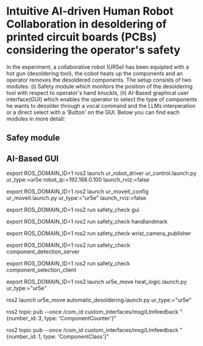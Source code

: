 # Intuitive AI-driven Human Robot Collaboration in desoldering of printed circuit boards (PCBs) considering the operator's safety  


In the experiment, a collaborative robot (UR5e) has been equipted with a hot gun (desoldering tool), the cobot heats up the components and an operator removes the desoldered components. The setup consists of two modules: (i) Safety module which monitors the position of the desoldering tool with respect to operator's hand knuckls, (ii)  AI-Based graphical user interface(GUI) which enables the operator to select the type of components he wants to desolder through a vocal command and the LLMs interperation or a direct select with a 'Button' on the GUI. Below you can find each modules in more detail:

## Safey module

## AI-Based GUI

export ROS_DOMAIN_ID=1
ros2 launch ur_robot_driver ur_control.launch.py ur_type:=ur5e robot_ip:=192.168.0.100 launch_rviz:=false

export ROS_DOMAIN_ID=1
ros2 launch ur_moveit_config ur_moveit.launch.py ur_type:="ur5e" launch_rviz:=false


export ROS_DOMAIN_ID=1
ros2 run safety_check gui

export ROS_DOMAIN_ID=1
ros2 run safety_check handlandmark

export ROS_DOMAIN_ID=1
ros2 run safety_check wrist_camera_publisher

export ROS_DOMAIN_ID=1
ros2 run safety_check component_detection_server

export ROS_DOMAIN_ID=1
ros2 run safety_check component_selection_client 



export ROS_DOMAIN_ID=1
ros2 launch ur5e_move heat_logic.launch.py ur_type:="ur5e"

ros2 launch ur5e_move automatic_desoldering.launch.py ur_type:="ur5e"


ros2 topic pub --once /com_id custom_interfaces/msg/Llmfeedback "{number_id: 3, type: 'ComponentCounter'}"

ros2 topic pub --once /com_id custom_interfaces/msg/Llmfeedback "{number_id: 1, type: 'ComponentClass'}"